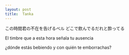 ```yaml
---
layout: post
title:  Tanka
---
```


この時間君の不在を告げるベル
どこで飲んでるだれと酔ってる

El timbre que a esta hora señala tu ausencia

¿dónde estás bebiendo y con quién te emborrachas?
